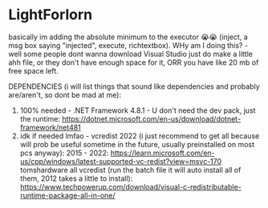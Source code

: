 # LightForlorn
basically im adding the absolute minimum to the executor 😭😭 (inject, a msg box saying "injected", execute, richtextbox).
WHy am I doing this? - well some people dont wanna download Visual Studio just do make a little ahh file, or they don't have enough space for it, ORR you have like 20 mb of free space left.


DEPENDENCIES (i will list things that sound like dependencies and probably are/aren't, so dont be mad at me):
1. 100% needed - .NET Framework 4.8.1 - U don't need the dev pack, just the runtime: https://dotnet.microsoft.com/en-us/download/dotnet-framework/net481
2. idk if needed lmfao - vcredist 2022 (i just recommend to get all because will prob be useful sometime in the future, usually preinstalled on most pcs anyway):
2015 - 2022: https://learn.microsoft.com/en-us/cpp/windows/latest-supported-vc-redist?view=msvc-170
tomshardware all vcredist (run the batch file it will auto install all of them, 2012 takes a little to install): https://www.techpowerup.com/download/visual-c-redistributable-runtime-package-all-in-one/
